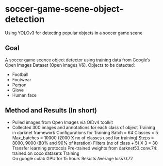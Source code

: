 # soccer-game-scene-object-detection
 Using YOLOv3 for detecting popular objects in a soccer game scene

## Goal
A soccer game scence object detector using training data from Google’s Open Images Dataset (Open images V6).
Objects to be detected: 
- Football
- Footwear
- Person
- Glove
- Human face

## Method and Results (In short)
- Pulled images from Open Images via OIDv4 toolkit
 - Collected 300 images and annotations for each class of object
Training in darknet framework
Configurations for Training
Batch = 64
Classes = 5
Max_batches = 10000 (2000 X no of classes used for training)
Steps = 8000, 9000 (80% and 90% of iteration)
Filters (no of class + 5) X 3 = 30
Transfer learning protocols
Pre-trained weights from darknet53.conv.74: trained on coco datasets
Training  
On google colab GPU for 15 hours
Results
Average loss 0.72

